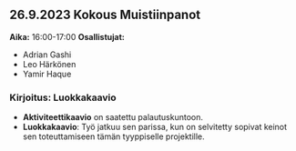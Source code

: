 ## 26.9.2023 Kokous Muistiinpanot
**Aika:** 16:00-17:00
**Osallistujat:** 
- Adrian Gashi
- Leo Härkönen
- Yamir Haque

### Kirjoitus: Luokkakaavio

- **Aktiviteettikaavio** on saatettu palautuskuntoon.
- **Luokkakaavio**: Työ jatkuu sen parissa, kun on selvitetty sopivat keinot sen toteuttamiseen tämän tyyppiselle projektille.

